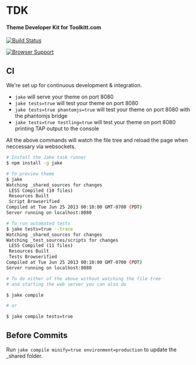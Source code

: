 # TDK
#### Theme Developer Kit for Toolkitt.com

[![Build Status](https://travis-ci.org/ben-ng/tdk.png?branch=master)](https://travis-ci.org/ben-ng/tdk)

[![Browser Support](https://ci.testling.com/ben-ng/tdk.png)](https://ci.testling.com/ben-ng/tdk)

## CI

We're set up for continuous development &amp; integration.

 *  `jake` will serve your theme on port 8080
 *  `jake tests=true` will test your theme on port 8080
 *  `jake tests=true phantomjs=true` will test your theme on port 8080 with the phantomjs bridge
 *  `jake tests=true testling=true` will test your theme on port 8080 printing TAP output to the console

All the above commands will watch the file tree and reload the page when neccessary via websockets.

```sh
# Install the Jake task runner
$ npm install -g jake

# To preview theme
$ jake
Watching _shared_sources for changes
 LESS Compiled (10 files)
 Resources Built
 Script Browserified
Compiled at Tue Jun 25 2013 00:10:00 GMT-0700 (PDT)
Server running on localhost:8080

# To run automated tests
$ jake tests=true --trace
Watching _shared_sources for changes
Watching _test_sources/scripts for changes
 LESS Compiled (11 files)
 Resources Built
 Tests Browserified
Compiled at Tue Jun 25 2013 00:10:00 GMT-0700 (PDT)
Server running on localhost:8080

# To do either of the above without watching the file tree
# and starting the web server you can also do

$ jake compile

# or

$ jake compile tests=true
```

## Before Commits
Run `jake compile minify=true environment=production` to update the _shared folder.
